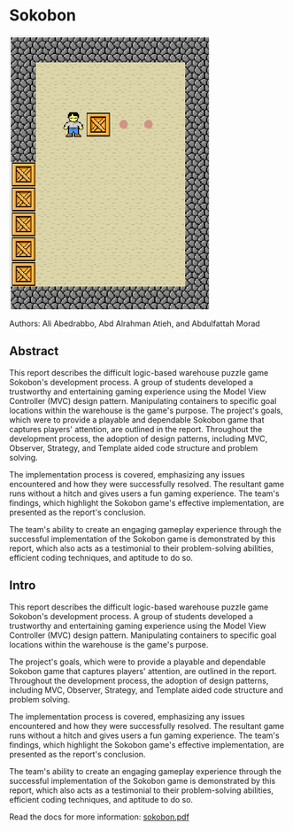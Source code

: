 # Sokobon
![sokobon.img](sokobon.png)

Authors: Ali Abedrabbo, Abd Alrahman Atieh, and  Abdulfattah Morad
## Abstract
This report describes the difficult logic-based warehouse puzzle game Sokobon's development process. A group of students developed a trustworthy and entertaining gaming experience using the Model View Controller (MVC) design pattern. Manipulating containers to specific goal locations within the warehouse is the game's purpose.
The project's goals, which were to provide a playable and dependable Sokobon game that captures players' attention, are outlined in the report. Throughout the development process, the adoption of design patterns, including MVC, Observer, Strategy, and Template aided code structure and problem solving.

The implementation process is covered, emphasizing any issues encountered and how they were successfully resolved. The resultant game runs without a hitch and gives users a fun gaming experience. The team's findings, which highlight the Sokobon game's effective implementation, are presented as the report's conclusion.

The team's ability to create an engaging gameplay experience through the successful implementation of the Sokobon game is demonstrated by this report, which also acts as a testimonial to their problem-solving abilities, efficient coding techniques, and aptitude to do so.

## Intro

This report describes the difficult logic-based warehouse puzzle game Sokobon's development process. A group of students developed a trustworthy and entertaining gaming experience using the Model View Controller (MVC) design pattern. Manipulating containers to specific goal locations within the warehouse is the game's purpose.

The project's goals, which were to provide a playable and dependable Sokobon game that captures players' attention, are outlined in the report. Throughout the development process, the adoption of design patterns, including MVC, Observer, Strategy, and Template aided code structure and problem solving.

The implementation process is covered, emphasizing any issues encountered and how they were successfully resolved. The resultant game runs without a hitch and gives users a fun gaming experience. The team's findings, which highlight the Sokobon game's effective implementation, are presented as the report's conclusion.

The team's ability to create an engaging gameplay experience through the successful implementation of the Sokobon game is demonstrated by this report, which also acts as a testimonial to their problem-solving abilities, efficient coding techniques, and aptitude to do so.

Read the docs for more information: [sokobon.pdf](sokobon.pdf)
